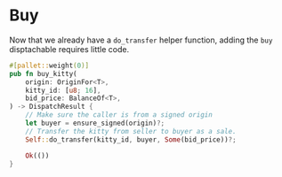 # Buy

Now that we already have a `do_transfer` helper function, adding the `buy` disptachable requires little code.

```rust
#[pallet::weight(0)]
pub fn buy_kitty(
    origin: OriginFor<T>,
    kitty_id: [u8; 16],
    bid_price: BalanceOf<T>,
) -> DispatchResult {
    // Make sure the caller is from a signed origin
    let buyer = ensure_signed(origin)?;
    // Transfer the kitty from seller to buyer as a sale.
    Self::do_transfer(kitty_id, buyer, Some(bid_price))?;

    Ok(())
}
```
